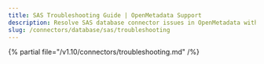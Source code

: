 ```yaml
---
title: SAS Troubleshooting Guide | OpenMetadata Support
description: Resolve SAS database connector issues in OpenMetadata with expert troubleshooting guides, common error fixes, and step-by-step solutions for seamless integration.
slug: /connectors/database/sas/troubleshooting
---
```


{% partial file="/v1.10/connectors/troubleshooting.md" /%}
